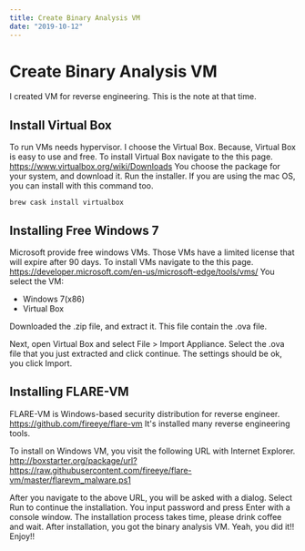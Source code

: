 ```yaml
---
title: Create Binary Analysis VM
date: "2019-10-12"
---
```


# Create Binary Analysis VM
I created VM for reverse engineering.
This is the note at that time.

## Install Virtual Box
To run VMs needs hypervisor.
I choose the Virtual Box.
Because, Virtual Box is easy to use and free.
To install Virtual Box navigate to the this page.
https://www.virtualbox.org/wiki/Downloads
You choose the package for your system, and download it.
Run the installer.
If you are using the mac OS, you can install with this command too.

```bash=
brew cask install virtualbox
```

## Installing Free Windows 7
Microsoft provide free windows VMs.
Those VMs have a limited license that will expire after 90 days.
To install VMs navigate to the this page.
https://developer.microsoft.com/en-us/microsoft-edge/tools/vms/
You select the VM:
 * Windows 7(x86)
 * Virtual Box

Downloaded the .zip file, and extract it.
This file contain the .ova file.

Next, open Virtual Box and select File > Import Appliance.
Select the .ova file that you just extracted and click continue.
The settings should be ok, you click Import.

## Installing FLARE-VM
FLARE-VM is Windows-based security distribution for reverse engineer.
https://github.com/fireeye/flare-vm
It's installed many reverse engineering tools. 

To install on Windows VM, you visit the following URL with Internet Explorer.
http://boxstarter.org/package/url?https://raw.githubusercontent.com/fireeye/flare-vm/master/flarevm_malware.ps1

After you navigate to the above URL, you will be asked with a dialog.
Select Run to continue the installation.
You input password and press Enter with a console window.
The installation process takes time, please drink coffee and wait.
After installation, you got the binary analysis VM.
Yeah, you did it!! Enjoy!!